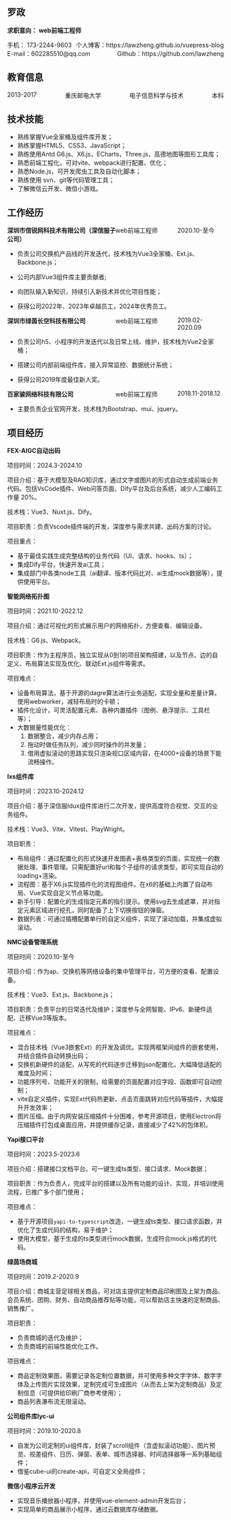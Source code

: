 ## 罗政

**求职意向： web前端工程师**

<div style="display: flex;justify-content: space-between;">
    <div>手机： 173-2244-9603</div>
    <div>个人博客：<a>https://lawzheng.github.io/vuepress-blog</a></div>
</div>

<div style="display: flex;justify-content: space-between;">
    <div>E-mail：<a>602285510@qq.com</a></div>
    <div>Github：<a>https://github.com/lawzheng</a></div>
</div>


## 教育信息

<div style="display: flex;justify-content: space-between;">
	<div>2013-2017</div>
    <div>重庆邮电大学</div>
    <div>电子信息科学与技术</div>
    <div>本科</div>
</div>

## 技术技能

- 熟练掌握Vue全家桶及组件库开发；
- 熟练掌握HTML5、CSS3、JavaScript；
- 熟练使用Antd G6.js、X6.js，ECharts，Three.js，高德地图等图形工具库；
- 熟悉前端工程化，可对vite、webpack进行配置、优化；
- 熟悉Node.js，可开发爬虫工具及自动化脚本；
- 熟练使用 svn、git等代码管理工具；
- 了解微信云开发、微信小游戏。

## 工作经历

<div style="display: flex;justify-content: space-between;">
	<b style="width: 350px;">深圳市信锐网科技术有限公司（深信服子公司）</b>
    <div style="width: 200px;">web前端工程师</div>
    <div style="width: 150px;">2020.10-至今</div>
</div>

- 负责公司交换机产品线的开发迭代，技术栈为Vue3全家桶、Ext.js、Backbone.js；

- 公司内部Vue3组件库主要贡献者;
- 向团队输入新知识，持续引入新技术并优化项目性能；
- 获得公司2022年、2023年卓越员工，2024年优秀员工。

<div style="display: flex;justify-content: space-between;">
	<b style="width: 350px;">深圳市绿茵长空科技有限公司</b>
    <div style="width: 200px;">web前端工程师</div>
    <div style="width: 150px;">2019.02-2020.09</div>
</div>

- 负责公司h5、小程序的开发迭代以及日常上线、维护，技术栈为Vue2全家桶；

- 搭建公司内部前端组件库，接入异常监控、数据统计系统；
- 获得公司2019年度最佳新人奖。

<div style="display: flex;justify-content: space-between;">
	<b style="width: 350px;">百家骏网络科技有限公司</b>
    <div style="width: 200px;">web前端工程师</div>
    <div style="width: 150px;">2018.11-2018.12</div>
</div>

- 主要负责企业官网开发，技术栈为Bootstrap、mui、jquery。

## 项目经历

**FEX-AIGC自动出码**

项目时间：2024.3-2024.10

项目介绍：基于大模型及RAG知识库，通过文字或图片的形式自动生成前端业务代码。包括VsCode插件、Web问答页面、Dify平台及后台系统，减少人工编码工作量 20%。

技术栈：Vue3、Nuxt.js、Dify。

项目职责：负责Vscode插件端的开发，深度参与需求共建、出码方案的讨论。

项目重点：

* 基于最佳实践生成完整结构的业务代码（UI、请求、hooks、ts）；
* 集成Dify平台，快速开发ai工具；
* 集成部门中各类node工具（ai翻译、版本代码比对、ai生成mock数据等），提供使用平台。

**智能网络拓扑图**

项目时间：2021.10-2022.12

项目介绍：通过可视化的形式展示用户的网络拓扑，方便查看、编辑设备。

技术栈：G6.js、Webpack。

项目职责：作为主程序员，独立实现从0到1的项目架构搭建，以及节点、边的自定义、布局算法实现及优化、联动Ext.js组件等需求。

项目难点：

* 设备布局算法，基于开源的dagre算法进行业务适配，实现全量和差量计算。使用webworker，减轻布局时的卡顿；
* 插件化设计，可灵活配置元素、各种内置插件（图例、悬浮提示、工具栏等）；
* 大数据量性能优化：
  1. 数据整合，减少内存占用；
  2. 拖动时做任务队列，减少同时操作的并发量；
  3. 借用虚拟滚动的思路实现只渲染视口区域内容，在4000+设备的场景下能流畅操作。

**Ixs组件库**

项目时间：2023.10-2024.12

项目介绍：基于深信服Idux组件库进行二次开发，提供高度符合视觉、交互的业务组件。

技术栈：Vue3、Vite、Vitest、PlayWright。

项目职责：

* 布局组件：通过配置化的形式快速开发图表+表格类型的页面，实现统一的数据处理、事件管理。只需配置好url和每个子组件的请求类型，即可实现自动的loading+渲染。
* 流程图：基于X6.js实现插件化的流程图组件。在x6的基础上内置了自动布局、Vue实现自定义节点等功能。
* 新手引导：配置化的生成指定元素的指引提示。使用svg去生成遮罩，并对指定元素区域进行挖孔，同时配备了上下切换按钮的弹窗。
* 数据列表：可通过插槽配置单行的自定义组件，实现了滚动加载，并集成虚拟滚动。

**NMC设备管理系统**

项目时间：2020.10-至今

项目介绍：作为ap、交换机等网络设备的集中管理平台，可方便的查看、配置设备。

技术栈：Vue3、Ext.js、Backbone.js；

项目职责：负责平台的日常迭代及维护；深度参与全网智能、IPv6、新硬件适配、迁移Vue3等版本。

项目难点：

* 混合技术栈（Vue3嵌套Ext）的开发及调优。实现两框架间组件的嵌套使用，并结合插件自动转换出码；
* 交换机新硬件的适配，从写死的代码逐步迁移到json配置化，大幅降低适配的难度及时间；
* 功能序列号、功能开关的限制，给需要的页面配置对应字段、函数即可自动控制；
* vite自定义插件，实现Ext代码热更新、点击页面跳转对应代码等插件，大幅提升开发效率；
* 图片压缩。由于内网安装压缩插件十分困难，参考开源项目，使用Electron将压缩插件打包成桌面应用，并提供缓存记录，直接减少了42%的包体积。

**Yapi接口平台**

项目时间：2023.5-2023.6

项目介绍：搭建接口文档平台，可一键生成ts类型、接口请求、Mock数据；

项目职责：作为负责人，完成平台的搭建以及所有功能的设计、实现，并培训使用流程，已推广多个部门使用；

项目难点：

* 基于开源项目`yapi-to-typescript`改造，一键生成ts类型、接口请求函数，并优化了生成代码的结构，易于维护；
* 使用大模型，基于生成的ts类型进行mock数据，生成符合mock.js格式的代码。

**绿茵场商城**

项目时间：2019.2-2020.9

项目介绍：商城主营足球相关商品，可对店主提供定制商品印刷图及上架为商品、会员系统、团购、财务、自动商品推荐贴等功能，可以帮助店主快速的定制商品、销售推广。

项目职责：

- 负责商城的迭代及维护；
- 负责商城的前端性能优化工作。

项目难点：

- 商品定制效果图，需要记录各定制位置数据，并可使用多种文字字体、数字字体及上传图片实现效果，定制完成可生成图片（从而去上架为定制商品）及定制信息（可提供给印刷厂商参考使用）；
- 商品列表瀑布流无限滚动。

**公司组件库lyc-ui**

项目时间：2019.10-2020.8

- 自发为公司定制的ui组件库，封装了scroll组件（含虚拟滚动功能）、图片预览、视差组件、日历、弹窗、表单、城市选择器、时间选择器等一系列基础组件；
- 借鉴cube-ui的create-api，可自定义全局组件；

**微信小程序云开发**

- 实现音乐播放器小程序，并使用vue-element-admin开发后台；
- 实现简单的商品展示小程序，通过云数据库存储数据。